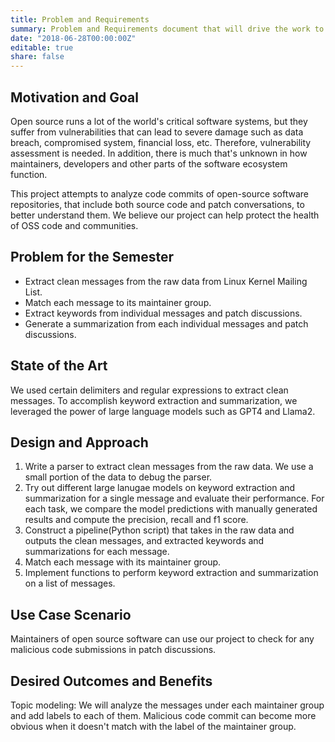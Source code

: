 ```yaml
---
title: Problem and Requirements
summary: Problem and Requirements document that will drive the work to be done in the project
date: "2018-06-28T00:00:00Z"
editable: true
share: false
---
```


## Motivation and Goal

Open source runs a lot of the world's critical software systems, but they suffer from vulnerabilities that can lead to severe damage such as data breach, compromised system, financial loss, etc. Therefore, vulnerability assessment is needed. In addition, there is much that's unknown in how maintainers, developers and other parts of the software ecosystem function.

This project attempts to analyze code commits of open-source software repositories, that include both source code and patch conversations, to better understand them. We believe our project can help protect the health of OSS code and communities.

## Problem for the Semester

* Extract clean messages from the raw data from Linux Kernel Mailing List.
* Match each message to its maintainer group.
* Extract keywords from individual messages and patch discussions.
* Generate a summarization from each individual messages and patch discussions.

## State of the Art

We used certain delimiters and regular expressions to extract clean messages. To accomplish keyword extraction and summarization, we leveraged the power of large language models such as GPT4 and Llama2.

## Design and Approach

1) Write a parser to extract clean messages from the raw data. We use a small portion of the data to debug the parser.
2) Try out different large lanugae models on keyword extraction and summarization for a single message and evaluate their performance. For each task, we compare the model predictions with manually generated results and compute the precision, recall and f1 score.
4) Construct a pipeline(Python script) that takes in the raw data and outputs the clean messages, and extracted keywords and summarizations for each message.
5) Match each message with its maintainer group.
6) Implement functions to perform keyword extraction and summarization on a list of messages.

## Use Case Scenario

Maintainers of open source software can use our project to check for any malicious code submissions in patch discussions.

## Desired Outcomes and Benefits

Topic modeling: We will analyze the messages under each maintainer group and add labels to each of them. Malicious code commit can become more obvious when it doesn't match with the label of the maintainer group.
